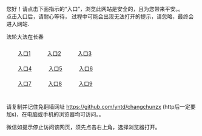 您好！请点击下面指示的“入口”，浏览此网站是安全的，且为您带来平安。。 <br/>
点击入口后，请耐心等待， 过程中可能会出现无法打开的提示，请忽略，最终会进入网站. </br>

法轮大法在长春<br/>
<div style="padding:10px"><a style="margin:20px" target="_blank" href="https://dmg69zlnjvp9w.cloudfront.net/2Qpsp?rtxybxux" id="ccLink1" rel="nofollow">入口1</a> <a target="_blank" style="margin:20px" href="https://d1fenfrvd5ef1s.cloudfront.net/2Qpsp?tbdaf" id="ccLink2" rel="nofollow">入口2</a> <a style="margin:20px" target="_blank" href="https://d39l9xg8i46qwb.cloudfront.net/2Qpsp?bqouxkv" id="ccLink3" rel="nofollow">入口3</a></div>

<div style="padding:10px" ><a style="margin:20px" target="_blank" href="https://dmg69zlnjvp9w.cloudfront.net/2Qpsp?rtxybxux" id="ccLink4" rel="nofollow">入口4</a> <a style="margin:20px" href="https://d1fenfrvd5ef1s.cloudfront.net/2Qpsp?tbdaf" target="_blank" id="ccLink5" rel="nofollow">入口5</a> <a style="margin:20px" href="https://d39l9xg8i46qwb.cloudfront.net/2Qpsp?bqouxkv" target="_blank" id="ccLink6" rel="nofollow">入口6</a></div>

<div style="padding:10px"><a style="margin:20px" target="_blank" href="https://dmg69zlnjvp9w.cloudfront.net/2Qpsp?rtxybxux" id="ccLink7" rel="nofollow">入口7</a> <a style="margin:20px" href="https://d1fenfrvd5ef1s.cloudfront.net/2Qpsp?tbdaf" target="_blank" id="ccLink8" rel="nofollow">入口8</a> <a style="margin:20px" target="_blank" href="https://d39l9xg8i46qwb.cloudfront.net/2Qpsp?bqouxkv" id="ccLink9" rel="nofollow">入口9</a></div>

<br/>



请复制并记住免翻墙网址 https://github.com/yntd/changchunzx (http后一定要加s)，在电脑或手机的浏览器均可访问。。<br/>

微信如提示停止访问该网页，须先点击右上角，选择浏览器打开。
